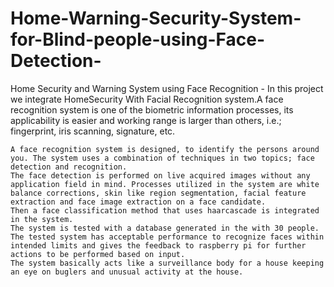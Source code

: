 # Home-Warning-Security-System-for-Blind-people-using-Face-Detection-
Home Security and Warning System using Face Recognition 
    -   In this project we integrate HomeSecurity With Facial Recognition system.A face recognition system is one of the biometric information processes, its applicability is easier and working range is larger than others, i.e.; fingerprint, iris scanning, signature, etc.
    
    A face recognition system is designed, to identify the persons around you. The system uses a combination of techniques in two topics; face detection and recognition. 
    The face detection is performed on live acquired images without any application field in mind. Processes utilized in the system are white balance corrections, skin like region segmentation, facial feature extraction and face image extraction on a face candidate. 
    Then a face classification method that uses haarcascade is integrated in the system. 
    The system is tested with a database generated in the with 30 people. The tested system has acceptable performance to recognize faces within intended limits and gives the feedback to raspberry pi for further actions to be performed based on input. 
    The system basically acts like a surveillance body for a house keeping an eye on buglers and unusual activity at the house.
